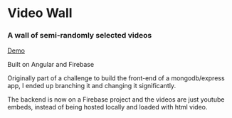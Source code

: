 # Video Wall
### A wall of semi-randomly selected videos

[Demo](https://pesteves8.github.io/video-wall)

Built on Angular and Firebase

Originally part of a challenge to build the front-end of a mongodb/express app, I ended up branching it and changing it significantly.

The backend is now on a Firebase project and the videos are just youtube embeds, instead of being hosted locally and loaded with html video.


